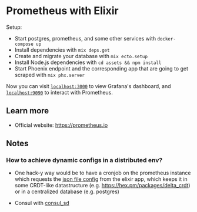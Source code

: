 # Prometheus with Elixir

Setup:

- Start postgres, prometheus, and some other services with `docker-compose up`
- Install dependencies with `mix deps.get`
- Create and migrate your database with `mix ecto.setup`
- Install Node.js dependencies with `cd assets && npm install`
- Start Phoenix endpoint and the corresponding app that are going to get scraped with `mix phx.server`

Now you can visit [`localhost:3000`](http://localhost:3000) to view Grafana's dashboard, and [`localhost:9090`](http://localhost:9090) to interact with Prometheus.

## Learn more

- Official website: https://prometheus.io

## Notes

### How to achieve dynamic configs in a distributed env?

- One hack-y way would be to have a cronjob on the prometheus instance which requests the [json file config](https://prometheus.io/docs/prometheus/latest/configuration/configuration/#file_sd_config) from the elixir app, which keeps it in some CRDT-like datastructure (e.g. https://hex.pm/packages/delta_crdt) or in a centralized database (e.g. postgres)

- Consul with [consul_sd](https://prometheus.io/docs/prometheus/latest/configuration/configuration/#consul_sd_config)
